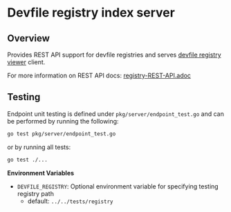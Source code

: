 # Devfile registry index server

## Overview

Provides REST API support for devfile registries and serves [devfile registry viewer](https://github.com/devfile/registry-viewer) client.

For more information on REST API docs: [registry-REST-API.adoc](registry-REST-API.adoc)

## Testing

Endpoint unit testing is defined under `pkg/server/endpoint_test.go` and can be performed by running the following:

```sh
go test pkg/server/endpoint_test.go
```

or by running all tests:

```sh
go test ./...
```

**Environment Variables**

- `DEVFILE_REGISTRY`: Optional environment variable for specifying testing registry path
    - default: `../../tests/registry`
